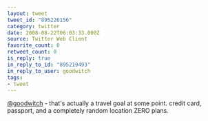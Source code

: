 ```yaml
---
layout: tweet
tweet_id: "895226156"
category: twitter
date: 2008-08-22T06:03:33.000Z
source: Twitter Web Client
favorite_count: 0
retweet_count: 0
is_reply: true
in_reply_to_id: "895219493"
in_reply_to_user: goodwitch
tags:
- tweet
---
```


[@goodwitch](https://twitter.com/@goodwitch) - that's actually a travel goal at some point.  credit card, passport, and a completely random location  ZERO plans.
